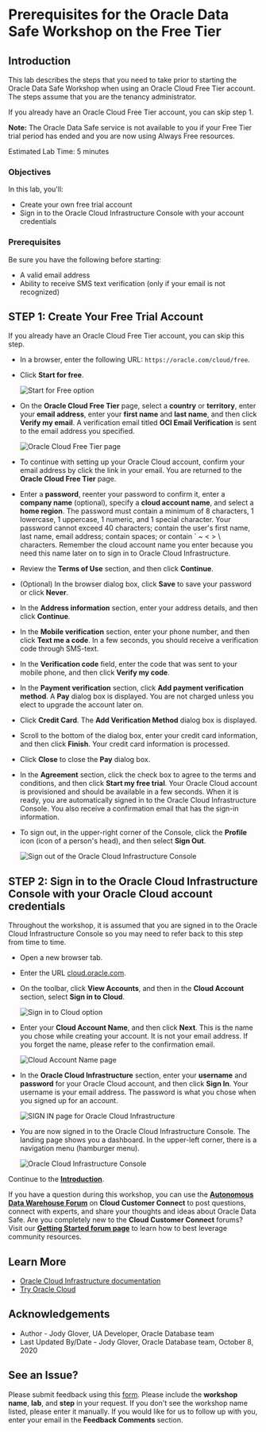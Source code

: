 ﻿
# Prerequisites for the Oracle Data Safe Workshop on the Free Tier               

## Introduction

This lab describes the steps that you need to take prior to starting the Oracle Data Safe Workshop when using an Oracle Cloud Free Tier account. The steps assume that you are the tenancy administrator.

If you already have an Oracle Cloud Free Tier account, you can skip step 1.

**Note:** The Oracle Data Safe service is not available to you if your Free Tier trial period has ended and you are now using Always Free resources.

Estimated Lab Time: 5 minutes

### Objectives

In this lab, you'll:

- Create your own free trial account
- Sign in to the Oracle Cloud Infrastructure Console with your account credentials


### Prerequisites

Be sure you have the following before starting:

- A valid email address
- Ability to receive SMS text verification (only if your email is not recognized)


## **STEP 1**: Create Your Free Trial Account

If you already have an Oracle Cloud Free Tier account, you can skip this step.

- In a browser, enter the following URL: `https://oracle.com/cloud/free`.

- Click **Start for free**.

  ![Start for Free option](images/start-for-free.png)





- On the **Oracle Cloud Free Tier** page, select a **country** or **territory**, enter your **email address**, enter your **first name** and **last name**, and then click **Verify my email**. A verification email titled **OCI Email Verification** is sent to the email address you specified.

  ![Oracle Cloud Free Tier page](images/oracle-cloud-free-tier-page.png)

-  To continue with setting up your Oracle Cloud account, confirm your email address by click the link in your email. You are returned to the **Oracle Cloud Free Tier** page.

- Enter a **password**, reenter your password to confirm it, enter a **company name** (optional), specify a **cloud account name**, and select a **home region**. The password must contain a minimum of 8 characters, 1 lowercase, 1 uppercase, 1 numeric, and 1 special character. Your password cannot exceed 40 characters; contain the user's first name, last name, email address; contain spaces; or contain ` ~ < > \ characters. Remember the cloud account name you enter because you need this name later on to sign in to Oracle Cloud Infrastructure.

- Review the **Terms of Use** section, and then click **Continue**.

- (Optional) In the browser dialog box, click **Save** to save your password or click **Never**.

- In the **Address information** section, enter your address details, and then click **Continue**.

- In the **Mobile verification** section, enter your phone number, and then click **Text me a code**. In a few seconds, you should receive a verification code through SMS-text.

- In the **Verification code** field, enter the code that was sent to your mobile phone, and then click **Verify my code**.

- In the **Payment verification** section, click **Add payment verification method**. A **Pay** dialog box is displayed. You are not charged unless you elect to upgrade the account later on.

- Click **Credit Card**. The **Add Verification Method** dialog box is displayed.

- Scroll to the bottom of the dialog box, enter your credit card information, and then click **Finish**. Your credit card information is processed.

- Click **Close** to close the **Pay** dialog box.


- In the **Agreement** section, click the check box to agree to the terms and conditions, and then click **Start my free trial**. Your Oracle Cloud account is provisioned and should be available in a few seconds. When it is ready, you are automatically signed in to the Oracle Cloud Infrastructure Console. You also receive a confirmation email that has the sign-in information.

- To sign out, in the upper-right corner of the Console, click the **Profile** icon (icon of a person's head), and then select **Sign Out**.

  ![Sign out of the Oracle Cloud Infrastructure Console](images/sign-out-oci.png)



## **STEP 2**: Sign in to the Oracle Cloud Infrastructure Console with your Oracle Cloud account credentials
Throughout the workshop, it is assumed that you are signed in to the Oracle Cloud Infrastructure Console so you may need to refer back to this step from time to time.

- Open a new browser tab.

- Enter the URL [cloud.oracle.com](https://cloud.oracle.com).

- On the toolbar, click **View Accounts**, and then in the **Cloud Account** section, select **Sign in to Cloud**.

   ![Sign in to Cloud option](images/349900291.png)


- Enter your **Cloud Account Name**, and then click **Next**. This is the name you chose while creating your account. It is not your email address. If you forget the name, please refer to the confirmation email.

  ![Cloud Account Name page](images/349900292.png)


- In the **Oracle Cloud Infrastructure** section, enter your **username** and **password** for your Oracle Cloud account, and then click **Sign In**. Your username is your email address. The password is what you chose when you signed up for an account.  

  ![SIGN IN page for Oracle Cloud Infrastructure](images/349900293.png)

- You are now signed in to the Oracle Cloud Infrastructure Console. The landing page shows you a dashboard. In the upper-left corner, there is a navigation menu (hamburger menu).  

  ![Oracle Cloud Infrastructure Console](images/349900294.png)



Continue to the [**Introduction**](../introduction/introduction.md).

If you have a question during this workshop, you can use the **[Autonomous Data Warehouse Forum](https://cloudcustomerconnect.oracle.com/resources/32a53f8587/summary)** on **Cloud Customer Connect** to post questions, connect with experts, and share your thoughts and ideas about Oracle Data Safe. Are you completely new to the **Cloud Customer Connect** forums? Visit our **[Getting Started forum page](https://cloudcustomerconnect.oracle.com/pages/1f00b02b84)** to learn how to best leverage community resources.



## Learn More

- <a  href="https://www.google.com/url?sa=t&amp;rct=j&amp;q=&amp;esrc=s&amp;source=web&amp;cd=&amp;cad=rja&amp;uact=8&amp;ved=2ahUKEwiV9crfq4LsAhV1lnIEHbzbABwQFjAAegQIARAC&amp;url=https%3A%2F%2Fdocs.cloud.oracle.com%2Fiaas%2F&amp;usg=AOvVaw0AhysJe8ZnjMdve29qGMtZ" >Oracle Cloud Infrastructure documentation</a>
- <a  href="https://www.googleadservices.com/pagead/aclk?sa=L&amp;ai=DChcSEwjpqdLfq4LsAhVMwMgKHXwlCVUYABAAGgJxdQ&amp;ohost=www.google.com&amp;cid=CAASEuRoiOXrrdCP5n-DJ1ywMcKyYQ&amp;sig=AOD64_22iprJaffo5nOe9sztGr9oHNidFQ&amp;q&amp;adurl&amp;ved=2ahUKEwiV9crfq4LsAhV1lnIEHbzbABwQ0Qx6BAgNEAE" >Try Oracle Cloud</a>


## Acknowledgements

- Author - Jody Glover, UA Developer, Oracle Database team
- Last Updated By/Date - Jody Glover, Oracle Database team, October 8, 2020


## See an Issue?

Please submit feedback using this <a  href="https://apexapps.oracle.com/pls/apex/f?p=133:1:::::P1_FEEDBACK:1" >form</a>. Please include the **workshop name**, **lab**, and **step** in your request. If you don't see the workshop name listed, please enter it manually. If you would like for us to follow up with you, enter your email in the **Feedback Comments** section.
